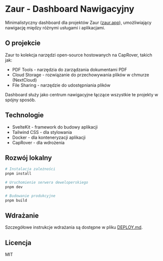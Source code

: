 # Zaur - Dashboard Nawigacyjny

Minimalistyczny dashboard dla projektów Zaur ([zaur.app](https://zaur.app)), umożliwiający nawigację między różnymi usługami i aplikacjami.

## O projekcie

Zaur to kolekcja narzędzi open-source hostowanych na CapRover, takich jak:
- PDF Tools - narzędzia do zarządzania dokumentami PDF
- Cloud Storage - rozwiązanie do przechowywania plików w chmurze (NextCloud)
- File Sharing - narzędzie do udostępniania plików

Dashboard służy jako centrum nawigacyjne łączące wszystkie te projekty w spójny sposób.

## Technologie

- SvelteKit - framework do budowy aplikacji
- Tailwind CSS - dla stylowania
- Docker - dla konteneryzacji aplikacji
- CapRover - dla wdrożenia

## Rozwój lokalny

```bash
# Instalacja zależności
pnpm install

# Uruchomienie serwera deweloperskiego
pnpm dev

# Budowanie produkcyjne
pnpm build
```

## Wdrażanie

Szczegółowe instrukcje wdrażania są dostępne w pliku [DEPLOY.md](DEPLOY.md).

## Licencja

MIT
